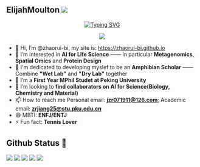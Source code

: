 ## ElijahMoulton ![](https://komarev.com/ghpvc/?username=zhaorui-bi)

<p align="center">
<a href="https://github.com/zhaorui-bi">
    <img src="https://readme-typing-svg.demolab.com?font=Georgia&size=18&duration=2000&pause=100&multiline=true&width=500&height=80&lines=Zhaorui+Jiang;First+year+MPhil.+Student+%7C+Peking+University;Computational+Biology+%7C+AI+for+Life+Science" alt="Typing SVG" />
</a>
<br/>
    
<div align="center">
    <a href="https://github.com/zhaorui-bi">
        <img src="https://github-stats-alpha.vercel.app/api?username=zhaorui-bi&cc=22272e&tc=37BCF6&ic=fff&bc=0000">
    </a>
</div>

- 👋 Hi, I’m @zhaorui-bi, my site is: https://zhaorui-bi.github.io
- 👀 I’m interested in **AI for Life Science** —— in particular **Metagenomics**, **Spatial Omics** and **Protein Design**
- 🚀 I'm dedicated to developing myslef to be an **Amphibian Scholar** —— Combine **"Wet Lab"** and **"Dry Lab"** together
- 🌱 I’m a **First Year MPhil Studet at Peking University**
- 💞️ I’m looking to **find collaborators on AI for Science(Biology, Chemistry and Material)**
- 📫 How to reach me Personal email: **jzr071911@126.com**; Academic email: **zrjiang25@stu.pku.edu.cn**
- 😄 MBTI: **ENFJ/ENTJ**
- ⚡ Fun fact: **Tennis Lover**

## Github Status 🥰
<!---
zhaorui-bi/zhaorui-bi is a ✨ special ✨ repository because its `README.md` (this file) appears on your GitHub profile.
You can click the Preview link to take a look at your changes.
--->

![](http://github-profile-summary-cards.vercel.app/api/cards/profile-details?username=zhaorui-bi&theme=nord_bright)
![](http://github-profile-summary-cards.vercel.app/api/cards/repos-per-language?username=zhaorui-bi&theme=nord_bright)
![](http://github-profile-summary-cards.vercel.app/api/cards/most-commit-language?username=zhaorui-bi&theme=nord_bright)
![](http://github-profile-summary-cards.vercel.app/api/cards/stats?username=zhaorui-bi&theme=nord_bright&)
![](http://github-profile-summary-cards.vercel.app/api/cards/productive-time?username=zhaorui-bi&theme=nord_bright&utcOffset=9)
